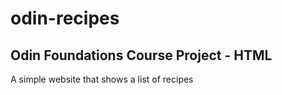 # odin-recipes
## Odin Foundations Course Project - HTML
A simple website that shows a list of recipes
